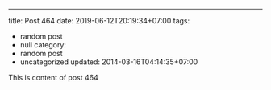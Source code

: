 ---
title: Post 464
date: 2019-06-12T20:19:34+07:00
tags:
  - random post
  - null
category:
  - random post
  - uncategorized
updated: 2014-03-16T04:14:35+07:00

This is content of post 464